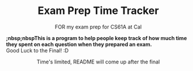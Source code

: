 # <h1 align="center">Exam Prep Time Tracker</h1>
<p align="center"> FOR my exam prep for CS61A at Cal </p>
<b>;nbsp;nbspThis is a program to help people keep track of how much time they spent on each question when they prepared an exam. </b></br>
Good Luck to the Final! :D 

<p align="center"> Time's limited, README will come up after the final </p>

